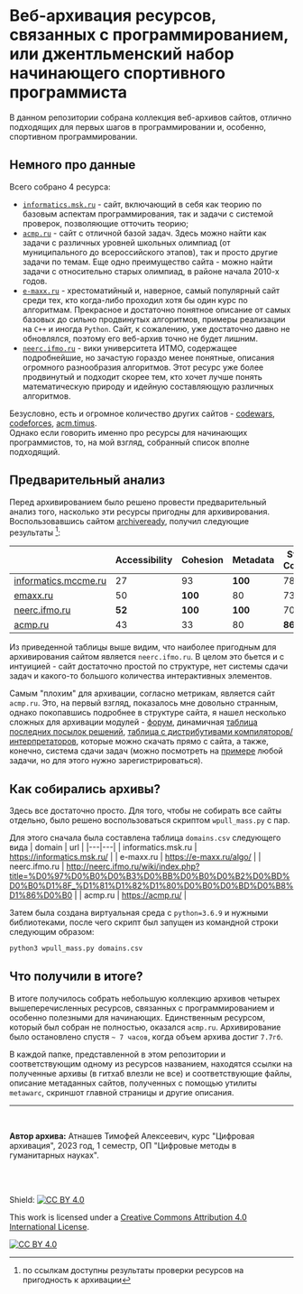 # Веб-архивация ресурсов, связанных с программированием, или джентльменский набор начинающего спортивного программиста

В данном репозитории собрана коллекция веб-архивов сайтов, отлично подходящих для первых шагов в программировании и, особенно, спортивном программировании.

## Немного про данные

Всего собрано 4 ресурса:
* [`informatics.msk.ru`](https://informatics.msk.ru/) - сайт, включающий в себя как теорию по базовым аспектам программирования, так и задачи с системой проверок, позволяющие отточить теорию;
* [`acmp.ru`](https://acmp.ru/) - сайт с отличной базой задач. Здесь можно найти как задачи с различных уровней школьных олимпиад (от муниципального до всероссийского этапов), так и просто другие задачи по темам. Еще одно преимущество сайта - можно найти задачи с относительно старых олимпиад, в районе начала 2010-х годов.
* [`e-maxx.ru`](https://e-maxx.ru/algo/) - хрестоматийный и, наверное, самый популярный сайт среди тех, кто когда-либо проходил хотя бы один курс по алгоритмам. Прекрасное и достаточно понятное описание от самых базовых до сильно продвинутых алгоритмов, примеры реализации на `C++` и иногда `Python`. Сайт, к сожалению, уже достаточно давно не обновлялся, поэтому его веб-архив точно не будет лишним.
* [`neerc.ifmo.ru`](http://neerc.ifmo.ru/wiki/index.php?title=%D0%97%D0%B0%D0%B3%D0%BB%D0%B0%D0%B2%D0%BD%D0%B0%D1%8F_%D1%81%D1%82%D1%80%D0%B0%D0%BD%D0%B8%D1%86%D0%B0) - вики университета ИТМО, содержащее подробнейшие, но зачастую гораздо менее понятные, описания огромного разнообразия алгоритмов. Этот ресурс уже более продвинутый и подходит скорее тем, кто хочет лучше понять математическую природу и идейную составляющую различных алгоритмов.

Безусловно, есть и огромное количество других сайтов - [codewars](https://www.codewars.com/), [codeforces](https://codeforces.com/), [acm.timus](https://acm.timus.ru/?locale=ru).<br>
Однако если говорить именно про ресурсы для начинающих программистов, то, на мой взгляд, собранный список вполне подходящий.

## Предварительный анализ

Перед архивированием было решено провести предварительный анализ того, насколько эти ресурсы пригодны для архивирования.
Воспользовавшись сайтом [archiveready](https://archiveready.com/), получил следующие результаты [^1]:

|  | Accessibility | Cohesion | Metadata | Standards Compliance | Overall |
|---|---|---|---|---|---|
| [informatics.mccme.ru](http://archiveready.com/check?url=https://informatics.msk.ru/) | 27 | 93 | **100** | 78 | 74 |
| [emaxx.ru](http://archiveready.com/check?url=https://e-maxx.ru/algo/) | 50 | **100** | 80 | 73 | 76 |
| [neerc.ifmo.ru](http://archiveready.com/check?url=http://neerc.ifmo.ru/wiki/index.php?title=Заглавная_страница) | **52** | **100** | **100** | 70 | **80** |
| [acmp.ru](http://archiveready.com/check?url=https://acmp.ru/) | 43 | 33 | 80 | **86** | 60 |

[^1]: по ссылкам доступны результаты проверки ресурсов на пригодность к архивации


Из приведенной таблицы выше видим, что наиболее пригодным для архивирования сайтом является `neerc.ifmo.ru`. В целом это бьется и с интуицией - сайт достаточно простой по структуре, нет системы сдачи задач и какого-то большого количества интерактивных элементов.

Самым "плохим" для архивации, согласно метрикам, является сайт `acmp.ru`. Это, на первый взгляд, показалось мне довольно странным, однако покопавшись подробнее в структуре сайта, я нашел несколько сложных для архивации модулей - [форум](https://acmp.ru/asp/forum.asp), динамичная [таблица последних посылок решений](https://acmp.ru/index.asp?main=status), [таблица с дистрибутивами компиляторов/интерпретаторов](https://acmp.ru/article.asp?id_text=845), которые можно скачать прямо с сайта, а также, конечно, система сдачи задач (можно посмотреть на [примере](https://acmp.ru/index.asp?main=task&id_task=17) любой задачи, но для этого нужно зарегистрироваться).

## Как собирались архивы?

Здесь все достаточно просто. Для того, чтобы не собирать все сайты отдельно, было решено воспользоваться скриптом `wpull_mass.py` с пар.

Для этого сначала была составлена таблица `domains.csv` следующего вида
| domain | url |
|---|---|
| informatics.msk.ru | https://informatics.msk.ru/ |
| e-maxx.ru | https://e-maxx.ru/algo/ |
| neerc.ifmo.ru | http://neerc.ifmo.ru/wiki/index.php?title=%D0%97%D0%B0%D0%B3%D0%BB%D0%B0%D0%B2%D0%BD%D0%B0%D1%8F_%D1%81%D1%82%D1%80%D0%B0%D0%BD%D0%B8%D1%86%D0%B0 |
| acmp.ru | https://acmp.ru/ |


Затем была создана виртуальная среда с `python=3.6.9` и нужными библиотеками, после чего скрипт был запущен из командной строки следующим образом:
```bash
python3 wpull_mass.py domains.csv
```

## Что получили в итоге?

В итоге получилось собрать небольшую коллекцию архивов четырех вышеперечисленных ресурсов, связанных с программированием и особенно полезными для начинающих. Единственным ресурсом, который был собран не полностью, оказался `acmp.ru`. Архивирование было остановлено спустя `~ 7 часов`, когда объем архива достиг `7.7гб`.

В каждой папке, представленной в этом репозитории и соответствующим одному из ресурсов названием, находятся ссылки на полученные архивы (в гитхаб влезли не все) и соответствующие файлы, описание метаданных сайтов, полученных с помощью утилиты `metawarc`, скриншот главной страницы и другие описания.

---
<br>

**Автор архива:** Атнашев Тимофей Алексеевич, курс "Цифровая архивация", 2023 год, 1 семестр, ОП "Цифровые методы в гуманитарных науках".


<br><br>

Shield: [![CC BY 4.0][cc-by-shield]][cc-by]

This work is licensed under a
[Creative Commons Attribution 4.0 International License][cc-by].

[![CC BY 4.0][cc-by-image]][cc-by]

[cc-by]: http://creativecommons.org/licenses/by/4.0/
[cc-by-image]: https://i.creativecommons.org/l/by/4.0/88x31.png
[cc-by-shield]: https://img.shields.io/badge/License-CC%20BY%204.0-lightgrey.svg

